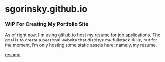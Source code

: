 # sgorinsky.github.io

### WIP For Creating My Portfolio Site

As of right now, I'm using github to host my resume for job applications. The goal is to create a personal website that displays my fullstack skills, but for the moment, I'm only hosting some static assets here: namely, my resume.

[resume](resume/)

